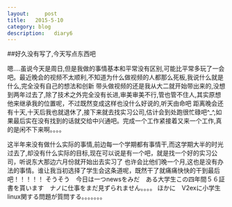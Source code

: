 ```yaml
---
layout:     post
title:   2015-5-10
category: blog
description:   diary6
---
```


##好久没有写了,今天写点东西吧
<p>嗯....虽说今天是周日,但是我做的事情基本和平常没有区别,可能比平常多玩了一会吧。最近晚会的视频不太顺利,不知道为什么做视频的人都那么死板,我说什么就是什么,完全没有自己的想法和创新
带头做视频的还是我从大二就开始带出来的,没想到两年过去了,除了技术之外完全没有长进,审美审美不行,管也管不住人,其实原想他来继承我的位置呢，不过既然变成这样也没什么好说的,听天由命吧
距离晚会还有十天,十天后我也就退休了,接下来就去找实习公司,估计会到处跑很忙碌吧^_^,如果最后实在没有找到的话就交给中兴通吧。完成一个工作紧接着又来一个工作,真的是闲不下来啊。。。。</p>
这半年来没有做什么实际的事情,前边每一个学期都有事情干,而这学期大半的时光过去了,却没有什么实际的目标,现在可以说是有一个吧，就是找一个好的实习公司，听说东大那边六月份就开始出去实习了
也许会比他们晚一个月,这也是没有办法的事情。谁让我当初选择了学生会这条道呢，既然干了就痛痛快快的干到最后吧！！！！！
そうそう　今日は一つnewsをみだ　ある大学生この四年間５６証書を貰います　ナノに仕事をまだ見ずられません。。。。
ほかに　V2exに小学生linux関する問題が質問する。。。。。。。